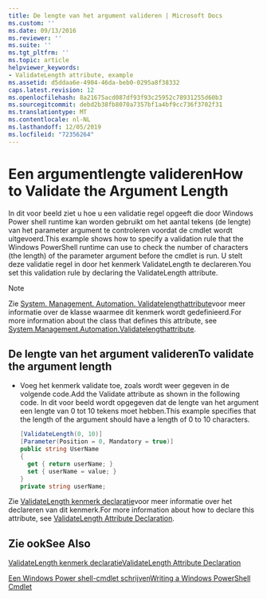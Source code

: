 ```yaml
---
title: De lengte van het argument valideren | Microsoft Docs
ms.custom: ''
ms.date: 09/13/2016
ms.reviewer: ''
ms.suite: ''
ms.tgt_pltfrm: ''
ms.topic: article
helpviewer_keywords:
- ValidateLength attribute, example
ms.assetid: d5ddaa6e-4904-46da-beb0-0295a8f38332
caps.latest.revision: 12
ms.openlocfilehash: 8a21675acd087df93f93c25952c78931255d60b3
ms.sourcegitcommit: debd2b38fb8070a7357bf1a4bf9cc736f3702f31
ms.translationtype: MT
ms.contentlocale: nl-NL
ms.lasthandoff: 12/05/2019
ms.locfileid: "72356264"
---
```

# <a name="how-to-validate-the-argument-length"></a><span data-ttu-id="80363-102">Een argumentlengte valideren</span><span class="sxs-lookup"><span data-stu-id="80363-102">How to Validate the Argument Length</span></span>

<span data-ttu-id="80363-103">In dit voor beeld ziet u hoe u een validatie regel opgeeft die door Windows Power shell runtime kan worden gebruikt om het aantal tekens (de lengte) van het parameter argument te controleren voordat de cmdlet wordt uitgevoerd.</span><span class="sxs-lookup"><span data-stu-id="80363-103">This example shows how to specify a validation rule that the Windows PowerShell runtime can use to check the number of characters (the length) of the parameter argument before the cmdlet is run.</span></span> <span data-ttu-id="80363-104">U stelt deze validatie regel in door het kenmerk ValidateLength te declareren.</span><span class="sxs-lookup"><span data-stu-id="80363-104">You set this validation rule by declaring the ValidateLength attribute.</span></span>

> [!NOTE]
> <span data-ttu-id="80363-105">Zie [System. Management. Automation. Validatelengthattribute](/dotnet/api/System.Management.Automation.ValidateLengthAttribute)voor meer informatie over de klasse waarmee dit kenmerk wordt gedefinieerd.</span><span class="sxs-lookup"><span data-stu-id="80363-105">For more information about the class that defines this attribute, see [System.Management.Automation.Validatelengthattribute](/dotnet/api/System.Management.Automation.ValidateLengthAttribute).</span></span>

## <a name="to-validate-the-argument-length"></a><span data-ttu-id="80363-106">De lengte van het argument valideren</span><span class="sxs-lookup"><span data-stu-id="80363-106">To validate the argument length</span></span>

- <span data-ttu-id="80363-107">Voeg het kenmerk validate toe, zoals wordt weer gegeven in de volgende code.</span><span class="sxs-lookup"><span data-stu-id="80363-107">Add the Validate attribute as shown in the following code.</span></span> <span data-ttu-id="80363-108">In dit voor beeld wordt opgegeven dat de lengte van het argument een lengte van 0 tot 10 tekens moet hebben.</span><span class="sxs-lookup"><span data-stu-id="80363-108">This example specifies that the length of the argument should have a length of 0 to 10 characters.</span></span>

    ```csharp
    [ValidateLength(0, 10)]
    [Parameter(Position = 0, Mandatory = true)]
    public string UserName
    {
      get { return userName; }
      set { userName = value; }
    }
    private string userName;
    ```

<span data-ttu-id="80363-109">Zie [ValidateLength kenmerk declaratie](./validatelength-attribute-declaration.md)voor meer informatie over het declareren van dit kenmerk.</span><span class="sxs-lookup"><span data-stu-id="80363-109">For more information about how to declare this attribute, see [ValidateLength Attribute Declaration](./validatelength-attribute-declaration.md).</span></span>

## <a name="see-also"></a><span data-ttu-id="80363-110">Zie ook</span><span class="sxs-lookup"><span data-stu-id="80363-110">See Also</span></span>

[<span data-ttu-id="80363-111">ValidateLength kenmerk declaratie</span><span class="sxs-lookup"><span data-stu-id="80363-111">ValidateLength Attribute Declaration</span></span>](./validatelength-attribute-declaration.md)

[<span data-ttu-id="80363-112">Een Windows Power shell-cmdlet schrijven</span><span class="sxs-lookup"><span data-stu-id="80363-112">Writing a Windows PowerShell Cmdlet</span></span>](./writing-a-windows-powershell-cmdlet.md)
